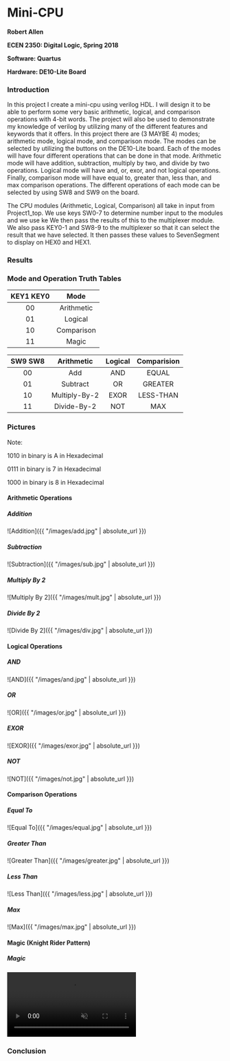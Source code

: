# Mini-CPU

**Robert Allen**

**ECEN 2350: Digital Logic, Spring 2018**

**Software: Quartus**

**Hardware: DE10-Lite Board**

### Introduction

In this project I create a mini-cpu using verilog HDL. I will design it to be able to perform some very basic arithmetic,
logical, and comparison operations with 4-bit words. The project will also be used to demonstrate my knowledge of verilog by
utilizing many of the different features and keywords that it offers. In this project there are (3 MAYBE 4) modes; arithmetic mode,
logical mode, and comparison mode. The modes can be selected by utilizing the buttons on the DE10-Lite board. Each of the modes
will have four different operations that can be done in that mode. Arithmetic mode will have addition, subtraction, multiply by
two, and divide by two operations. Logical mode will have and, or, exor, and not logical operations. Finally, comparison mode will
have equal to, greater than, less than, and max comparison operations. The different operations of each mode can be selected by
using SW8 and SW9 on the board.

The CPU modules (Arithmetic, Logical, Comparison) all take in input from Project1_top. We use keys SW0-7 to determine number input
to the modules and we use ke We then pass the results of this to the multiplexer module. We also pass KEY0-1 and SW8-9 to the
multiplexer so that it can select the result that we have selected. It then passes these values to SevenSegment to display on HEX0
and HEX1.


### Results

### Mode and Operation Truth Tables

| KEY1 KEY0 | Mode          |
|:---------:|:-------------:|
| 00        | Arithmetic    |
| 01        | Logical       |
| 10        | Comparison    |
| 11        | Magic         |

| SW9 SW8   | Arithmetic    | Logical | Comparision |
|:---------:|:-------------:|:-------:|:-----------:|
| 00        | Add           | AND     | EQUAL       |
| 01        | Subtract      | OR      | GREATER     |
| 10        | Multiply-By-2 | EXOR    | LESS-THAN   |
| 11        | Divide-By-2   | NOT     | MAX         |

### Pictures

Note:

1010 in binary is A in Hexadecimal

0111 in binary is 7 in Hexadecimal

1000 in binary is 8 in Hexadecimal

#### Arithmetic Operations 

##### Addition
![Addition]({{ "/images/add.jpg" | absolute_url }})

##### Subtraction
![Subtraction]({{ "/images/sub.jpg" | absolute_url }})

##### Multiply By 2
![Multiply By 2]({{ "/images/mult.jpg" | absolute_url }})

##### Divide By 2
![Divide By 2]({{ "/images/div.jpg" | absolute_url }})

#### Logical Operations

##### AND
![AND]({{ "/images/and.jpg" | absolute_url }})

##### OR
![OR]({{ "/images/or.jpg" | absolute_url }})

##### EXOR
![EXOR]({{ "/images/exor.jpg" | absolute_url }})

##### NOT
![NOT]({{ "/images/not.jpg" | absolute_url }})

#### Comparison Operations

##### Equal To
![Equal To]({{ "/images/equal.jpg" | absolute_url }})

##### Greater Than
![Greater Than]({{ "/images/greater.jpg" | absolute_url }})

##### Less Than
![Less Than]({{ "/images/less.jpg" | absolute_url }})

##### Max
![Max]({{ "/images/max.jpg" | absolute_url }})

#### Magic (Knight Rider Pattern)

##### Magic
<video src="images/magic.mp4" controls="controls" muted="muted" style="max-width: 100%" type="video/mp4"></video>

### Conclusion
